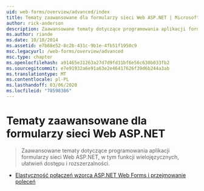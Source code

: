 ```yaml
---
uid: web-forms/overview/advanced/index
title: Tematy zaawansowane dla formularzy sieci Web ASP.NET | Microsoft Docs
author: rick-anderson
description: Zaawansowane tematy dotyczące programowania aplikacji formularzy sieci Web ASP.NET, w tym funkcji wielojęzycznych, ułatwień dostępu i rozszerzalności.
ms.author: riande
ms.date: 10/18/2014
ms.assetid: e7b68e52-8c2b-431c-9b1e-4fb51f1950c9
msc.legacyurl: /web-forms/overview/advanced
msc.type: chapter
ms.openlocfilehash: a91465e31263a27d7d9fd31bf6e56c630b033fb2
ms.sourcegitcommit: e7e91932a6e91a63e2e46417626f39d6b244a3ab
ms.translationtype: MT
ms.contentlocale: pl-PL
ms.lasthandoff: 03/06/2020
ms.locfileid: "78598386"
---
```

# <a name="aspnet-web-forms-advanced-topics"></a>Tematy zaawansowane dla formularzy sieci Web ASP.NET

> Zaawansowane tematy dotyczące programowania aplikacji formularzy sieci Web ASP.NET, w tym funkcji wielojęzycznych, ułatwień dostępu i rozszerzalności.

- [Elastyczność połączeń wzorca ASP.NET Web Forms i przejmowanie poleceń](aspnet-web-forms-connection-resiliency-and-command-interception.md)

